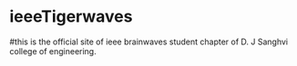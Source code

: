 # ieeeTigerwaves
#this is the official site of ieee brainwaves student chapter of D. J Sanghvi college of engineering.
